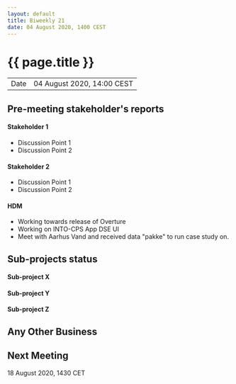 ```yaml
---
layout: default
title: Biweekly 21
date: 04 August 2020, 1400 CEST
---
```


<script src="https://code.jquery.com/jquery-1.11.1.min.js">
</script>
<script src="/javascripts/edit.js"></script>
<script>setEditButonNm();</script>

# {{ page.title }}

|||
|---|---|
| Date | 04 August 2020, 14:00 CEST |


## Pre-meeting stakeholder's reports

<!-- Please keep in mind that the minutes are publicly available.-->

#### Stakeholder 1
* Discussion Point 1
* Discussion Point 2

#### Stakeholder 2
* Discussion Point 1
* Discussion Point 2

#### HDM
* Working towards release of Overture
* Working on INTO-CPS App DSE UI
* Meet with Aarhus Vand and received data "pakke" to run case study on.


## Sub-projects status


#### Sub-project X

#### Sub-project Y

#### Sub-project Z

##  Any Other Business

Next Meeting
------------

18 August 2020, 1430 CET


<div id="edit_page_div"></div>

